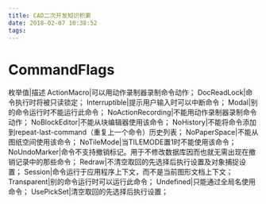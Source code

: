 ```yaml
---
title: CAD二次开发知识积累
date: 2018-02-07 10:38:52
tags:
---
```

# CommandFlags

枚举值|描述
ActionMacro|可以用动作录制器录制命令动作；
DocReadLock|命令执行时将被只读锁定；
Interruptible|提示用户输入时可以中断命令；
Modal|别的命令运行时不能运行此命令；
NoActionRecording|不能用动作录制器录制命令动作；
NoBlockEditor|不能从块编辑器使用该命令；
NoHistory|不能将命令添加到repeat-last-command（重复上一个命令）历史列表；
NoPaperSpace|不能从图纸空间使用该命令；
NoTileMode|当TILEMODE置1时不能使用该命令；
NoUndoMarker|命令不支持撤销标记。用于不修改数据库因而也就无需出现在撤销记录中的那些命令；
Redraw|不清空取回的先选择后执行设置及对象捕捉设置；
Session|命令运行于应用程序上下文，而不是当前图形文档上下文；
Transparent|别的命令运行时可以运行此命令；
Undefined|只能通过全局名使用命令；
UsePickSet|清空取回的先选择后执行设置；

